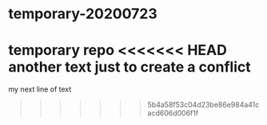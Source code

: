 # temporary-20200723
temporary repo
<<<<<<< HEAD
another text
just to create a conflict
=======
my next line of text
>>>>>>> 5b4a58f53c04d23be86e984a41cacd606d006f1f
